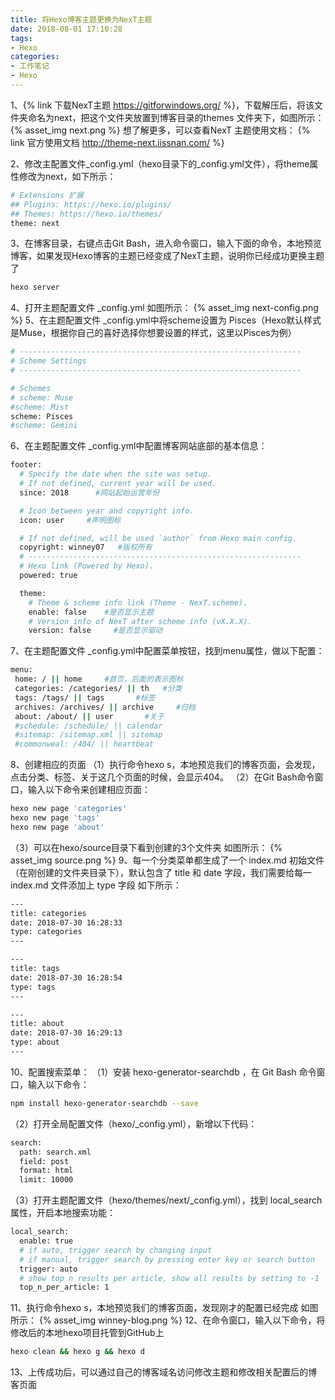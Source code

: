 ```yaml
---
title: 将Hexo博客主题更换为NexT主题
date: 2018-08-01 17:10:28
tags:
- Hexo
categories: 
- 工作笔记
- Hexo
---
```

1、{% link 下载NexT主题  https://gitforwindows.org/ %}，下载解压后，将该文件夹命名为next，把这个文件夹放置到博客目录的themes 文件夹下，如图所示：
{% asset_img next.png %}
想了解更多，可以查看NexT 主题使用文档： {% link 官方使用文档  http://theme-next.iissnan.com/ %}
<!--more-->
2、修改主配置文件_config.yml（hexo目录下的_config.yml文件），将theme属性修改为next，如下所示：
```bash
# Extensions 扩展
## Plugins: https://hexo.io/plugins/
## Themes: https://hexo.io/themes/
theme: next
```
3、在博客目录，右键点击Git Bash，进入命令窗口，输入下面的命令，本地预览博客，如果发现Hexo博客的主题已经变成了NexT主题，说明你已经成功更换主题了
```bash
hexo server
```
4、打开主题配置文件 _config.yml
如图所示：
{% asset_img next-config.png %}
5、在主题配置文件 _config.yml中将scheme设置为 Pisces（Hexo默认样式是Muse，根据你自己的喜好选择你想要设置的样式，这里以Pisces为例）
```bash
# ---------------------------------------------------------------
# Scheme Settings
# ---------------------------------------------------------------

# Schemes
# scheme: Muse
#scheme: Mist
scheme: Pisces
#scheme: Gemini
```
6、在主题配置文件 _config.yml中配置博客网站底部的基本信息：
```bash
footer:
  # Specify the date when the site was setup.
  # If not defined, current year will be used.
  since: 2018      #网站起始运营年份

  # Icon between year and copyright info.
  icon: user     #声明图标

  # If not defined, will be used `author` from Hexo main config.
  copyright: winney07   #版权所有
  # -------------------------------------------------------------
  # Hexo link (Powered by Hexo).
  powered: true

  theme:
    # Theme & scheme info link (Theme - NexT.scheme).
    enable: false    #是否显示主题
    # Version info of NexT after scheme info (vX.X.X).
    version: false     #是否显示驱动
 ```
 7、在主题配置文件 _config.yml中配置菜单按钮，找到menu属性，做以下配置：
 ```bash
 menu:
  home: / || home     #首页，后面的表示图标
  categories: /categories/ || th   #分类
  tags: /tags/ || tags       #标签
  archives: /archives/ || archive     #归档
  about: /about/ || user       #关于
  #schedule: /schedule/ || calendar
  #sitemap: /sitemap.xml || sitemap
  #commonweal: /404/ || heartbeat
  ```
8、创建相应的页面
（1）执行命令hexo s，本地预览我们的博客页面，会发现，点击分类、标签、关于这几个页面的时候，会显示404。
（2）在Git Bash命令窗口，输入以下命令来创建相应页面：
```bash
hexo new page 'categories'
hexo new page 'tags'
hexo new page 'about'
```
（3）可以在hexo/source目录下看到创建的3个文件夹
如图所示：
{% asset_img source.png %}
9、每一个分类菜单都生成了一个 index.md 初始文件（在刚创建的文件夹目录下），默认包含了 title 和 date 字段，我们需要给每一 index.md 文件添加上 type 字段
如下所示：
```bash
---
title: categories
date: 2018-07-30 16:28:33
type: categories
---
```
```bash
---
title: tags
date: 2018-07-30 16:28:54
type: tags
---
```
```bash
---
title: about
date: 2018-07-30 16:29:13
type: about
---
```
10、配置搜索菜单：
（1）安装 hexo-generator-searchdb ，在 Git Bash 命令窗口，输入以下命令：
```bash
npm install hexo-generator-searchdb --save
```
（2）打开全局配置文件（hexo/_config.yml），新增以下代码：
```bash
search:
  path: search.xml
  field: post
  format: html
  limit: 10000
```
（3）打开主题配置文件（hexo/themes/next/_config.yml），找到 local_search 属性，开启本地搜索功能：
```bash
local_search:
  enable: true
  # if auto, trigger search by changing input
  # if manual, trigger search by pressing enter key or search button
  trigger: auto
  # show top n results per article, show all results by setting to -1
  top_n_per_article: 1
```
11、执行命令hexo s，本地预览我们的博客页面，发现刚才的配置已经完成
如图所示：
{% asset_img winney-blog.png %}
12、在命令窗口，输入以下命令，将修改后的本地hexo项目托管到GitHub上
```bash
hexo clean && hexo g && hexo d
```
13、上传成功后，可以通过自己的博客域名访问修改主题和修改相关配置后的博客页面